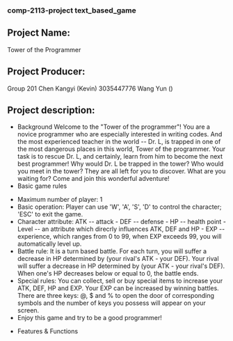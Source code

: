 ### comp-2113-project text_based_game 
## Project Name: 
  Tower of the Programmer
## Project Producer: 
  Group 201
  Chen Kangyi (Kevin) 3035447776 
  Wang Yun ()
## Project description: 
  - Background
  Welcome to the "Tower of the programmer"! You are a novice programmer who are especially interested in writing codes. And the most experienced teacher in the world -- Dr. L, is trapped in one of the most dangerous places in this world, Tower of the programmer. Your task is to rescue Dr. L, and certainly, learn from him to become the next best programmer! Why would Dr. L be trapped in the tower? Who would you meet in the tower? They are all left for you to discover. What are you waiting for? Come and join this wonderful adventure!
  - Basic game rules
  * Maximum number of player: 1
  * Basic operation: Player can use 'W', 'A', 'S', 'D' to control the character; 'ESC' to exit the game. 
  * Character attribute: ATK -- attack
                      - DEF -- defense
                      - HP -- health point
                      - Level -- an attribute which direcrly influences ATK, DEF and HP
                      - EXP -- experience, which ranges from 0 to 99, when EXP exceeds 99, you will automatically level up.
  * Battle rule: It is a turn based battle. For each turn, you will suffer a decrease in HP determined by (your rival's ATK - your DEF). Your rival will suffer a decrease in HP determined by (your ATK - your rival's DEF). When one's HP decreases below or equal to 0, the battle ends.
  * Special rules: You can collect, sell or buy special items to increase your ATK, DEF, HP and EXP. Your EXP can be increased by winning battles. There are three keys: @, $ and % to open the door of corresponding symbols and the number of keys you possess will appear on your screen.
  * Enjoy this game and try to be a good programmer!
  
  - Features & Functions
  
  

